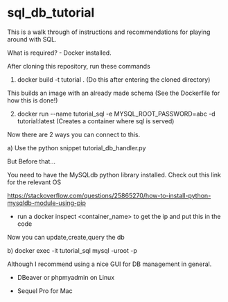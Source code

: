 # sql_db_tutorial

This is a walk through of instructions and recommendations for playing around with SQL.

What is required? - Docker installed.

After cloning this repository, run these commands

1. docker build -t tutorial . (Do this after entering the cloned directory)

This builds an image with an already made schema (See the Dockerfile for how this is done!)

2. docker run --name tutorial_sql -e MYSQL_ROOT_PASSWORD=abc -d tutorial:latest (Creates a container where sql is served)

Now there are 2 ways you can connect to this.

a) Use the python snippet tutorial_db_handler.py

But Before that...

You need to have the MySQLdb python library installed. Check out this link for the relevant OS
  
https://stackoverflow.com/questions/25865270/how-to-install-python-mysqldb-module-using-pip

- run a docker inspect <container_name> to get the ip and put this in the code

Now you can update,create,query the db

b) 
docker exec -it tutorial_sql mysql -uroot -p


Although I recommend using a nice GUI for DB management in general.

- DBeaver or phpmyadmin on Linux

- Sequel Pro for Mac
